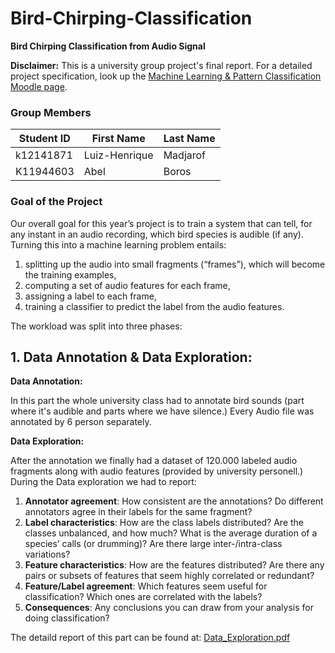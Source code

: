 # Bird-Chirping-Classification
**Bird Chirping Classification from Audio Signal**

**Disclaimer:** This is a university group project's final report.
For a detailed project specification, look up the [Machine Learning & Pattern Classification Moodle page](https://www.jku.at/en/institute-of-computational-perception/teaching/alle-lehrveranstaltungen/machine-learning-and-pattern-classification-vl-ue/).

### Group Members

| Student ID | First Name    | Last Name |
|------------|---------------|-----------|
| k12141871  | Luiz-Henrique | Madjarof  |
| K11944603  | Abel          | Boros     |

### Goal of the Project

Our overall goal for this year’s project is to train a system that can tell, for any instant in
an audio recording, which bird species is audible (if any). Turning this into a machine
learning problem entails:
1. splitting up the audio into small fragments (“frames”), which will become the
   training examples,
2. computing a set of audio features for each frame,
3. assigning a label to each frame,
4. training a classifier to predict the label from the audio features.

The workload was split into three phases:

## 1. Data Annotation & Data Exploration:

**Data Annotation:**

In this part the whole university class had to annotate bird sounds (part where it's audible and parts where we have silence.)
Every Audio file was annotated by 6 person separately.

**Data Exploration:**

After the annotation we finally had a dataset of 120.000 labeled audio fragments along with audio features (provided by university personell.)
During the Data exploration we had to report:

1. **Annotator agreement**: How consistent are the annotations? Do different annotators agree in their labels for the same fragment?
2. **Label characteristics**: How are the class labels distributed? Are the classes unbalanced, and how much? What is the average duration of a species’ calls (or
   drumming)? Are there large inter-/intra-class variations?
3. **Feature characteristics**: How are the features distributed? Are there any pairs or
   subsets of features that seem highly correlated or redundant?
4. **Feature/Label agreement**: Which features seem useful for classification? Which
   ones are correlated with the labels?
5. **Consequences**: Any conclusions you can draw from your analysis for doing classification?

The detaild report of this part can be found at: [Data_Exploration.pdf](Exploration%2FData_Exploration.pdf)